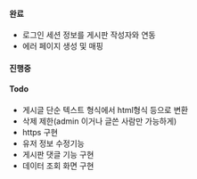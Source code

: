 


#### 완료
- 로그인 세션 정보를 게시판 작성자와 연동
- 에러 페이지 생성 및 매핑


#### 진행중


#### Todo

- 게시글 단순 텍스트 형식에서 html형식 등으로 변환
- 삭제 제한(admin 이거나 글쓴 사람만 가능하게)
- https 구현
- 유저 정보 수정기능
- 게시판 댓글 기능 구현
- 데이터 조회 화면 구현
